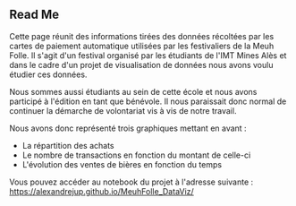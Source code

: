 Read Me
-----------------------------------------

Cette page réunit des informations tirées des données récoltées par les cartes de paiement automatique utilisées par les festivaliers de la Meuh Folle. Il s'agit d'un festival organisé par les étudiants de l'IMT Mines Alès et dans le cadre d'un projet de visualisation de données nous avons voulu étudier ces données.

Nous sommes aussi étudiants au sein de cette école et nous avons participé à l'édition en tant que bénévole. Il nous paraissait donc normal de continuer la démarche de volontariat vis à vis de notre travail.

Nous avons donc représenté trois graphiques mettant en avant :
* La répartition des achats
* Le nombre de transactions en fonction du montant de celle-ci
* L'évolution des ventes de bières en fonction du temps

Vous pouvez accéder au notebook du projet à l'adresse suivante : https://alexandrejup.github.io/MeuhFolle_DataViz/
